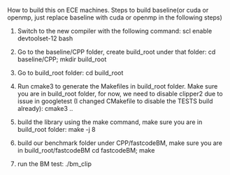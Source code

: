 How to build this on ECE machines.
Steps to build baseline(or cuda or openmp, just replace baseline with cuda or openmp in the following steps)
1. Switch to the new compiler with the following command: 
    scl enable devtoolset-12 bash
2. Go to the baseline/CPP folder, create build_root under that folder:
   cd baseline/CPP;
   mkdir build_root
3. Go to build_root folder: cd build_root
4. Run cmake3 to generate the Makefiles in build_root folder. Make sure you are in build_root folder, for now, we need to disable clipper2 due to issue in googletest (I changed CMakefile to disable the TESTS build already):
   cmake3 ..
5. build the library using the make command, make sure you are in build_root folder:
make -j 8
6. build our benchmark folder under CPP/fastcodeBM, make sure you are in build_root/fastcodeBM
cd fastcodeBM;
make

8. run the BM test: ./bm_clip

